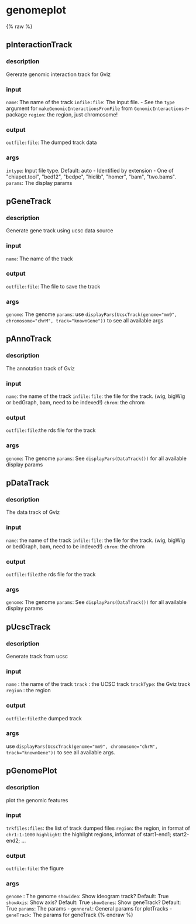 # genomeplot
<!-- toc -->
{% raw %}

## pInteractionTrack

### description
   Gererate genomic interaction track for Gviz

### input
   `name`: The name of the track
   `infile:file`: The input file. 
       - See the `type` argument for `makeGenomicInteractionsFromFile` from `GenomicInteractions` r-package
   `region`: the region, just chromosome!

### output
   `outfile:file`: The dumped track data

### args
   `intype`: Input file type. Default: auto
       - Identified by extension
       - One of "chiapet.tool", "bed12", "bedpe", "hiclib", "homer", "bam", "two.bams".
   `params`: The display params

## pGeneTrack

### description
   Generate gene track using ucsc data source

### input
   `name`:   The name of the track

### output
   `outfile:file`: The file to save the track

### args
   `genome`: The genome
   `params`: use `displayPars(UcscTrack(genome="mm9", chromosome="chrM", track="knownGene"))` to see all available args

## pAnnoTrack

### description
   The annotation track of Gviz

### input
   `name`:        the name of the track
   `infile:file`: the file for the track. (wig, bigWig or bedGraph, bam, need to be indexed!)
   `chrom`:       the chrom

### output
   `outfile:file`:the rds file for the track

### args
   `genome`: The genome
   `params`:  See `displayPars(DataTrack())` for all available display params

## pDataTrack

### description
   The data track of Gviz

### input
   `name`:        the name of the track
   `infile:file`: the file for the track. (wig, bigWig or bedGraph, bam, need to be indexed!)
   `chrom`:       the chrom

### output
   `outfile:file`:the rds file for the track

### args
   `genome`: The genome
   `params`:  See `displayPars(DataTrack())` for all available display params

## pUcscTrack

### description
   Generate track from ucsc

### input
   `name`     : the name of the track
   `track`    : the UCSC track
   `trackType`: the Gviz track
   `region`   : the region

### output
   `outfile:file`:the dumped track

### args
   use `displayPars(UcscTrack(genome="mm9", chromosome="chrM", track="knownGene"))` to see all available args.

## pGenomePlot

### description
   plot the genomic features

### input
   `trkfiles:files`: the list of track dumped files
   `region`:         the region, in format of `chr1:1-1000`
   `highlight`:      the highlight regions, informat of start1-end1; start2-end2; ...

### output
   `outfile:file`:   the figure

### args
   `genome`  : The genome
   `showIdeo`: Show ideogram track? Default: True
   `showAxis`: Show axis? Default: True
   `showGenes`: Show geneTrack? Default: True
   `params`:   The params
       - `genneral`:  General params for plotTracks
       - `geneTrack`: The params for geneTrack
{% endraw %}
